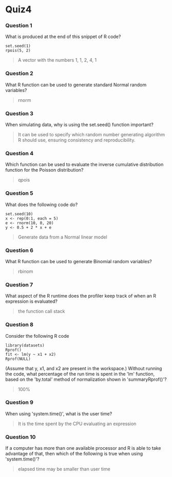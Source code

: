 # Quiz4

### Question 1
What is produced at the end of this snippet of R code?
```
set.seed(1)
rpois(5, 2)
```
> A vector with the numbers 1, 1, 2, 4, 1	


### Question 2
What R function can be used to generate standard Normal random variables?

> rnorm


### Question 3
When simulating data, why is using the set.seed() function important?

> It can be used to specify which random number generating algorithm R should use, ensuring consistency and reproducibility.	


### Question 4
Which function can be used to evaluate the inverse cumulative distribution function for the Poisson distribution?

> qpois	


### Question 5
What does the following code do?
```
set.seed(10)
x <- rep(0:1, each = 5)
e <- rnorm(10, 0, 20)
y <- 0.5 + 2 * x + e
```

> Generate data from a Normal linear model


### Question 6
What R function can be used to generate Binomial random variables?

> rbinom


### Question 7
What aspect of the R runtime does the profiler keep track of when an R expression is evaluated?

> the function call stack


### Question 8
Consider the following R code
```
library(datasets)
Rprof()
fit <- lm(y ~ x1 + x2)
Rprof(NULL)
```

(Assume that y, x1, and x2 are present in the workspace.) Without running the code, what percentage of the run time is spent in the 'lm' function, based on the 'by.total' method of normalization shown in 'summaryRprof()'?

> 100%	


### Question 9
When using 'system.time()', what is the user time?

> It is the time spent by the CPU evaluating an expression


### Question 10
If a computer has more than one available processor and R is able to take advantage of that, then which of the following is true when using 'system.time()'?

> elapsed time may be smaller than user time	
